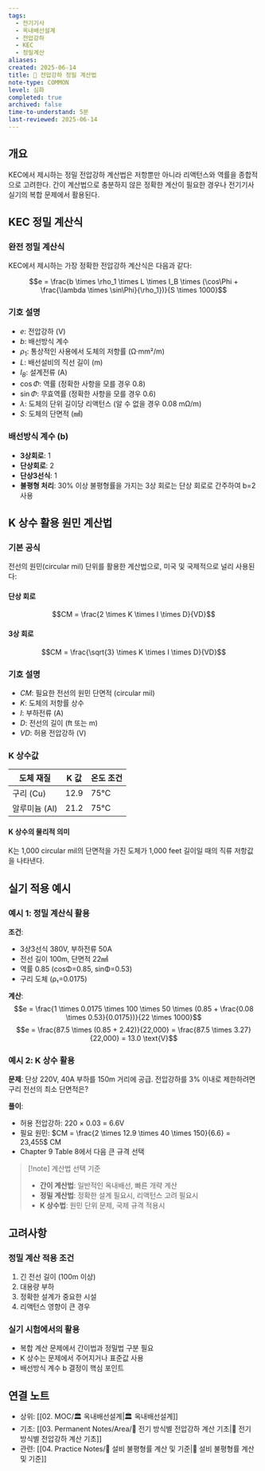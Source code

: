 ```yaml
---
tags:
  - 전기기사
  - 옥내배선설계
  - 전압강하
  - KEC
  - 정밀계산
aliases: 
created: 2025-06-14
title: 📝 전압강하 정밀 계산법
note-type: COMMON
level: 심화
completed: true
archived: false
time-to-understand: 5분
last-reviewed: 2025-06-14
---
```


## 개요
KEC에서 제시하는 정밀 전압강하 계산법은 저항뿐만 아니라 리액턴스와 역률을 종합적으로 고려한다. 간이 계산법으로 충분하지 않은 정확한 계산이 필요한 경우나 전기기사 실기의 복합 문제에서 활용된다.

## KEC 정밀 계산식

### 완전 정밀 계산식
KEC에서 제시하는 가장 정확한 전압강하 계산식은 다음과 같다:

$$e = \frac{b \times \rho_1 \times L \times I_B \times (\cos\Phi + \frac{\lambda \times \sin\Phi}{\rho_1})}{S \times 1000}$$

### 기호 설명
- $e$: 전압강하 (V)
- $b$: 배선방식 계수
- $\rho_1$: 통상적인 사용에서 도체의 저항률 (Ω·mm²/m)
- $L$: 배선설비의 직선 길이 (m)
- $I_B$: 설계전류 (A)
- $\cos\Phi$: 역률 (정확한 사항을 모를 경우 0.8)
- $\sin\Phi$: 무효역률 (정확한 사항을 모를 경우 0.6)
- $\lambda$: 도체의 단위 길이당 리액턴스 (알 수 없을 경우 0.08 mΩ/m)
- $S$: 도체의 단면적 (㎟)

### 배선방식 계수 (b)
- **3상회로**: 1
- **단상회로**: 2
- **단상3선식**: 1
- **불평형 처리**: 30% 이상 불평형률을 가지는 3상 회로는 단상 회로로 간주하여 b=2 사용

## K 상수 활용 원민 계산법

### 기본 공식
전선의 원민(circular mil) 단위를 활용한 계산법으로, 미국 및 국제적으로 널리 사용된다:

#### 단상 회로
$$CM = \frac{2 \times K \times I \times D}{VD}$$

#### 3상 회로
$$CM = \frac{\sqrt{3} \times K \times I \times D}{VD}$$

### 기호 설명
- $CM$: 필요한 전선의 원민 단면적 (circular mil)
- $K$: 도체의 저항률 상수
- $I$: 부하전류 (A)
- $D$: 전선의 길이 (ft 또는 m)
- $VD$: 허용 전압강하 (V)

### K 상수값
| 도체 재질 | K 값 | 온도 조건 |
|----------|------|----------|
| 구리 (Cu) | 12.9 | 75°C |
| 알루미늄 (Al) | 21.2 | 75°C |

#### K 상수의 물리적 의미
K는 1,000 circular mil의 단면적을 가진 도체가 1,000 feet 길이일 때의 직류 저항값을 나타낸다.

## 실기 적용 예시

### 예시 1: 정밀 계산식 활용
**조건**:
- 3상3선식 380V, 부하전류 50A
- 전선 길이 100m, 단면적 22㎟
- 역률 0.85 (cosΦ=0.85, sinΦ=0.53)
- 구리 도체 (ρ₁=0.0175)

**계산**:
$$e = \frac{1 \times 0.0175 \times 100 \times 50 \times (0.85 + \frac{0.08 \times 0.53}{0.0175})}{22 \times 1000}$$
$$e = \frac{87.5 \times (0.85 + 2.42)}{22,000} = \frac{87.5 \times 3.27}{22,000} = 13.0 \text{V}$$

### 예시 2: K 상수 활용
**문제**: 단상 220V, 40A 부하를 150m 거리에 공급. 전압강하를 3% 이내로 제한하려면 구리 전선의 최소 단면적은?

**풀이**:
- 허용 전압강하: 220 × 0.03 = 6.6V
- 필요 원민: $CM = \frac{2 \times 12.9 \times 40 \times 150}{6.6} = 23,455$ CM
- Chapter 9 Table 8에서 다음 큰 규격 선택

> [!note] 계산법 선택 기준
> - **간이 계산법**: 일반적인 옥내배선, 빠른 개략 계산
> - **정밀 계산법**: 정확한 설계 필요시, 리액턴스 고려 필요시
> - **K 상수법**: 원민 단위 문제, 국제 규격 적용시

## 고려사항

### 정밀 계산 적용 조건
1. 긴 전선 길이 (100m 이상)
2. 대용량 부하
3. 정확한 설계가 중요한 시설
4. 리액턴스 영향이 큰 경우

### 실기 시험에서의 활용
- 복합 계산 문제에서 간이법과 정밀법 구분 필요
- K 상수는 문제에서 주어지거나 표준값 사용
- 배선방식 계수 b 결정이 핵심 포인트

## 연결 노트
- 상위: [[02. MOC/🏛️ 옥내배선설계|🏛️ 옥내배선설계]]
- 기초: [[03. Permanent Notes/Area/📝 전기 방식별 전압강하 계산 기초|📝 전기 방식별 전압강하 계산 기초]]
- 관련: [[04. Practice Notes/📝 설비 불평형률 계산 및 기준|📝 설비 불평형률 계산 및 기준]] 